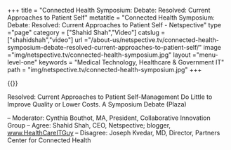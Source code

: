 +++
title = "Connected Health Symposium: Debate: Resolved: Current Approaches to Patient Self"
metatitle = "Connected Health Symposium: Debate: Resolved: Current Approaches to Patient Self - Netspective"
type ="page"
category = ["Shahid Shah","Video"]
catslug = ["shahidshah","video"]
url ="/about-us/netspective.tv/connected-health-symposium-debate-resolved-current-approaches-to-patient-self/"
image ="img/netspective.tv/connected-health-symposium.jpg"
layout ="menu-level-one"
keywords = "Medical Technology, Healthcare & Government IT"
path = "img/netspective.tv/connected-health-symposium.jpg"
+++

{{<youtube EzvoqzlX-Ik>}}

Resolved: Current Approaches to Patient Self-Management Do Little to Improve Quality or Lower Costs. A Symposium Debate (Plaza)

– Moderator: Cynthia Bouthot, MA, President, Collaborative Innovation Group
– Agree: Shahid Shah, CEO, Netspective; blogger, www.HealthCareITGuy
– Disagree: Joseph Kvedar, MD, Director, Partners Center for Connected Health